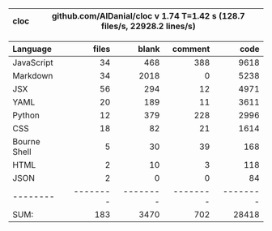 cloc|github.com/AlDanial/cloc v 1.74  T=1.42 s (128.7 files/s, 22928.2 lines/s)
--- | ---

Language|files|blank|comment|code
:-------|-------:|-------:|-------:|-------:
JavaScript|34|468|388|9618
Markdown|34|2018|0|5238
JSX|56|294|12|4971
YAML|20|189|11|3611
Python|12|379|228|2996
CSS|18|82|21|1614
Bourne Shell|5|30|39|168
HTML|2|10|3|118
JSON|2|0|0|84
--------|--------|--------|--------|--------
SUM:|183|3470|702|28418
